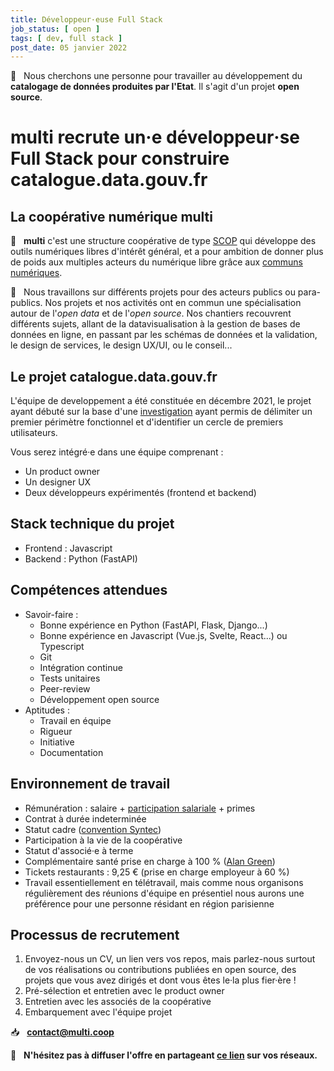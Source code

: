 ```yaml
---
title: Développeur·euse Full Stack
job_status: [ open ]
tags: [ dev, full stack ]
post_date: 05 janvier 2022
---
```


🚧 &nbsp; Nous cherchons une personne pour travailler au développement du **catalogage de données produites par l'Etat**. Il s'agit d'un projet **open source**.

# multi recrute un‧e développeur‧se Full Stack pour construire catalogue.data.gouv.fr

## La coopérative numérique multi 

🚀 &nbsp; **multi** c'est une structure coopérative de type [SCOP](https://www.les-scop.coop/foire-aux-questions) qui développe des outils numériques libres d'intérêt général, et a pour ambition de donner plus de poids aux multiples acteurs du numérique libre grâce aux [communs numériques](https://labo.societenumerique.gouv.fr/2019/10/16/les-communs-numeriques-un-modele-innovant-de-developpement-des-ressources-numeriques/). 

📖 &nbsp; Nous travaillons sur différents projets pour des acteurs publics ou para-publics. Nos projets et nos activités ont en commun une spécialisation autour de l'*open data* et de l'*open source*. Nos chantiers recouvrent différents sujets, allant de la datavisualisation à la gestion de bases de données en ligne, en passant par les schémas de données et la validation, le design de services, le design UX/UI, ou le conseil...

## Le projet catalogue.data.gouv.fr

L'équipe de developpement a été constituée en décembre 2021, le projet ayant débuté sur la base d'une [investigation](https://jailbreak.gitlab.io/investigation-catalogue/synthese.html) ayant permis de délimiter un premier  périmètre fonctionnel et d'identifier un cercle de premiers utilisateurs. 

Vous serez intégré·e dans une équipe comprenant : 
- Un product owner
- Un designer UX
- Deux développeurs expérimentés (frontend et backend)

## Stack technique du projet

- Frontend : Javascript
- Backend : Python (FastAPI) 

## Compétences attendues

- Savoir-faire : 
    - Bonne expérience en Python (FastAPI, Flask, Django...)
    - Bonne expérience en Javascript (Vue.js, Svelte, React...) ou Typescript
    - Git
    - Intégration continue
    - Tests unitaires
    - Peer-review
    - Développement open source
- Aptitudes : 
    - Travail en équipe 
    - Rigueur 
    - Initiative
    - Documentation

## Environnement de travail

- Rémunération : salaire + [participation salariale](https://www.service-public.fr/particuliers/vosdroits/F2141) + primes
- Contrat à durée indeterminée
- Statut cadre ([convention Syntec](https://www.syntec.fr/convention-collective/))
- Participation à la vie de la coopérative
- Statut d'associé‧e à terme
- Complémentaire santé prise en charge à 100 % ([Alan Green](https://alan.com/garanties-et-remboursements-sante))
- Tickets restaurants : 9,25 € (prise en charge employeur à 60 %)
- Travail essentiellement en télétravail, mais comme nous organisons régulièrement des réunions d'équipe en présentiel nous aurons une préférence pour une personne résidant en région parisienne

## Processus de recrutement

1. Envoyez-nous un CV, un lien vers vos repos, mais parlez-nous surtout de vos réalisations ou contributions publiées en open source, des projets que vous avez dirigés et dont vous êtes le·la plus fier·ère !
2. Pré-sélection et entretien avec le product owner 
3. Entretien avec les associés de la coopérative
4. Embarquement avec l'équipe projet

📥 &nbsp; [**contact@multi.coop**](mailto:contact@multi.coop)

🔗 &nbsp; **N'hésitez pas à diffuser l'offre en partageant [ce lien](https://hackmd.io/@multi/job-dev-fullstack) sur vos réseaux.**
